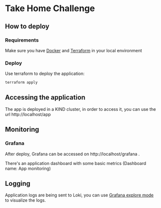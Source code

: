 # Take Home Challenge

## How to deploy

### Requirements

Make sure you have [Docker](https://docs.docker.com/get-docker/) and [Terraform](https://www.terraform.io/downloads.html) in your local environment

### Deploy

Use terraform to deploy the application:

```bash
terraform apply
```

## Accessing the application

The app is deployed in a KIND cluster, in order to access it, you can use the url http://localhost/app

## Monitoring

### Grafana

After deploy, Grafana can be accessed on http://localhost/grafana .

There's an application dashboard with some basic metrics (Dashboard name: App monitoring)

## Logging

Application logs are being sent to Loki, you can use [Grafana explore mode](http://localhost/grafana/explore?orgId=1&left=%5B%22now-1h%22,%22now%22,%22loki%22,%7B%22expr%22:%22%22,%22refId%22:%22A%22,%22range%22:true%7D%5D) to visualize the logs.

